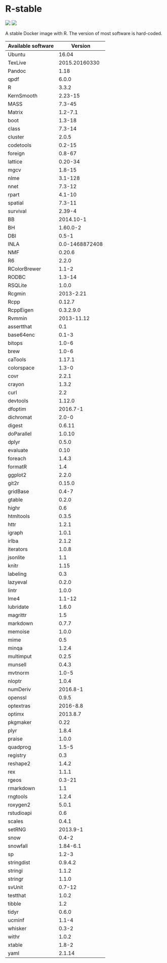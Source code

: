 # R-stable

[![](https://images.microbadger.com/badges/version/inbobmk/rstable.svg)](http://microbadger.com/images/inbobmk/rstable "Get your own version badge on microbadger.com") [![](https://images.microbadger.com/badges/image/inbobmk/rstable.svg)](http://microbadger.com/images/inbobmk/rstable "Get your own image badge on microbadger.com")

A stable Docker image with R. The version of most software is hard-coded.

| Available software | Version        |
| ------------------ | -------------- |
|             Ubuntu |          16.04 |
|            TexLive |  2015.20160330 |
|             Pandoc |           1.18 |
|               qpdf |          6.0.0 |
|                  R |          3.3.2 | 
|         KernSmooth |        2.23-15 | 
|               MASS |         7.3-45 | 
|             Matrix |        1.2-7.1 | 
|               boot |         1.3-18 | 
|              class |         7.3-14 | 
|            cluster |          2.0.5 | 
|          codetools |         0.2-15 | 
|            foreign |         0.8-67 | 
|            lattice |        0.20-34 | 
|               mgcv |         1.8-15 | 
|               nlme |        3.1-128 | 
|               nnet |         7.3-12 | 
|              rpart |         4.1-10 | 
|            spatial |         7.3-11 | 
|           survival |         2.39-4 | 
|                 BB |      2014.10-1 | 
|                 BH |       1.60.0-2 | 
|                DBI |          0.5-1 | 
|               INLA | 0.0-1468872408 | 
|                NMF |         0.20.6 | 
|                 R6 |          2.2.0 | 
|       RColorBrewer |          1.1-2 | 
|              RODBC |         1.3-14 | 
|            RSQLite |          1.0.0 | 
|             Rcgmin |      2013-2.21 | 
|               Rcpp |         0.12.7 | 
|          RcppEigen |      0.3.2.9.0 | 
|             Rvmmin |     2013-11.12 | 
|         assertthat |            0.1 | 
|          base64enc |          0.1-3 | 
|             bitops |          1.0-6 | 
|               brew |          1.0-6 | 
|            caTools |         1.17.1 | 
|         colorspace |          1.3-0 | 
|               covr |          2.2.1 | 
|             crayon |          1.3.2 | 
|               curl |            2.2 | 
|           devtools |         1.12.0 | 
|            dfoptim |       2016.7-1 | 
|          dichromat |          2.0-0 | 
|             digest |         0.6.11 | 
|         doParallel |         1.0.10 | 
|              dplyr |          0.5.0 | 
|           evaluate |           0.10 | 
|            foreach |          1.4.3 | 
|            formatR |            1.4 | 
|            ggplot2 |          2.2.0 | 
|              git2r |         0.15.0 | 
|           gridBase |          0.4-7 | 
|             gtable |          0.2.0 | 
|              highr |            0.6 | 
|          htmltools |          0.3.5 | 
|               httr |          1.2.1 | 
|             igraph |          1.0.1 | 
|              irlba |          2.1.2 | 
|          iterators |          1.0.8 | 
|           jsonlite |            1.1 | 
|              knitr |           1.15 | 
|           labeling |            0.3 | 
|           lazyeval |          0.2.0 | 
|              lintr |          1.0.0 | 
|               lme4 |         1.1-12 | 
|          lubridate |          1.6.0 | 
|           magrittr |            1.5 | 
|           markdown |          0.7.7 | 
|            memoise |          1.0.0 | 
|               mime |            0.5 | 
|              minqa |          1.2.4 | 
|          multimput |          0.2.5 | 
|            munsell |          0.4.3 | 
|            mvtnorm |          1.0-5 | 
|             nloptr |          1.0.4 | 
|           numDeriv |       2016.8-1 | 
|            openssl |          0.9.5 | 
|          optextras |       2016-8.8 | 
|             optimx |       2013.8.7 | 
|           pkgmaker |           0.22 | 
|               plyr |          1.8.4 | 
|             praise |          1.0.0 | 
|           quadprog |          1.5-5 | 
|           registry |            0.3 | 
|           reshape2 |          1.4.2 | 
|                rex |          1.1.1 | 
|              rgeos |         0.3-21 | 
|          rmarkdown |            1.1 | 
|           rngtools |          1.2.4 | 
|           roxygen2 |          5.0.1 | 
|         rstudioapi |            0.6 | 
|             scales |          0.4.1 | 
|             setRNG |       2013.9-1 | 
|               snow |          0.4-2 | 
|           snowfall |       1.84-6.1 | 
|                 sp |          1.2-3 | 
|         stringdist |        0.9.4.2 | 
|            stringi |          1.1.2 | 
|            stringr |          1.1.0 | 
|             svUnit |         0.7-12 | 
|           testthat |          1.0.2 | 
|             tibble |            1.2 | 
|              tidyr |          0.6.0 | 
|             ucminf |          1.1-4 | 
|            whisker |          0.3-2 | 
|              withr |          1.0.2 | 
|             xtable |          1.8-2 | 
|               yaml |         2.1.14 | 
